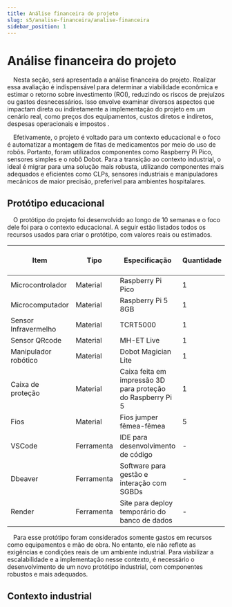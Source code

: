 ```yaml
---
title: Análise financeira do projeto
slug: s5/analise-financeira/analise-financeira
sidebar_position: 1
---
```


# Análise financeira do projeto

&emsp;Nesta seção, será apresentada a análise financeira do projeto. Realizar essa avaliação é indispensável para determinar a viabilidade econômica e estimar o retorno sobre investimento (ROI), reduzindo os riscos de prejuízos ou gastos desnecessários. Isso envolve examinar diversos aspectos que impactam direta ou indiretamente a implementação do projeto em um cenário real, como preços dos equipamentos, custos diretos e indiretos, despesas operacionais e impostos .

&emsp;Efetivamente, o projeto é voltado para um contexto educacional e o foco é automatizar a montagem de fitas de medicamentos por meio do uso de robôs. Portanto, foram utilizados componentes como Raspberry Pi Pico, sensores simples  e o robô Dobot. Para a transição ao contexto industrial, o ideal é migrar para uma solução mais robusta, utilizando componentes mais adequados e eficientes como CLPs, sensores industriais e manipuladores mecânicos de maior precisão, preferível para ambientes hospitalares.

## Protótipo educacional

&emsp;O protótipo do projeto foi desenvolvido ao longo de 10 semanas e o foco dele foi para o contexto educacional. A seguir estão listados todos os recursos usados para criar o protótipo, com valores reais ou estimados.

Item | Tipo | Especificação | Quantidade | Custo Unitário (R$) | Custo Total (R$)
--- | --- | --- | --- | --- | ---
Microcontrolador | Material | Raspberry Pi Pico | 1 | 40,00 | 40,00
Microcomputador | Material | Raspberry Pi 5 8GB | 1 | 800,00 | 800,00
Sensor Infravermelho | Material | TCRT5000 | 1 | 2,00 | 2,00
Sensor QRcode | Material | MH-ET Live | 1 | 260,00 | 260,00
Manipulador robótico | Material | Dobot Magician Lite | 1 | 6.030,00 | 6.030,00
Caixa de proteção | Material | Caixa feita em impressão 3D para proteção do Raspberry Pi 5 | 1 | 50,00 | 50,00
Fios | Material | Fios jumper fêmea-fêmea | 5 | 1,00 | 5,00
VSCode | Ferramenta | IDE para desenvolvimento de código | - | - | 0,00
Dbeaver | Ferramenta | Software para gestão e interação com SGBDs | - | - | 0,00
Render | Ferramenta | Site para deploy temporário do banco de dados | - | - | 0,00

&emsp;Para esse protótipo foram considerados somente gastos em recursos como equipamentos e mão de obra. No entanto, ele não reflete as exigências e condições reais de um ambiente industrial. Para viabilizar a escalabilidade e a implementação nesse contexto, é necessário o desenvolvimento de um novo protótipo industrial, com componentes robustos e mais adequados.

## Contexto industrial























